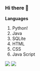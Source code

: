 ### Hi there 👋

<!--
**RohanPhadnis/RohanPhadnis** is a ✨ _special_ ✨ repository because its `README.md` (this file) appears on your GitHub profile.

Here are some ideas to get you started:

- 🔭 I’m currently working on ...
- 🌱 I’m currently learning ...
- 👯 I’m looking to collaborate on ...
- 🤔 I’m looking for help with ...
- 💬 Ask me about ...
- 📫 How to reach me: ...
- 😄 Pronouns: ...
- ⚡ Fun fact: ...
-->

<b>Languages</b>
<ol>
  <li>Python!</li>
  <li>Java</li>
  <li>SQLite</li>
  <li>HTML</li>
  <li>CSS</li>
  <li>Java Script</li>
</ol>


<img src="https://github-readme-stats.vercel.app/api?username=RohanPhadnis&show_icons=true">
<img src="https://github-readme-stats.vercel.app/api/top-langs/?username=RohanPhadnis&show_icons=true&layout=compact&hide=processing&langs_count=8">
